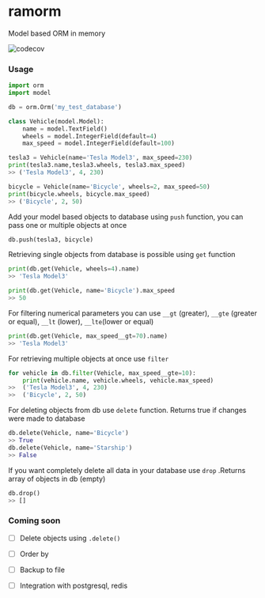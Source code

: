 # ramorm
Model based ORM in memory

![codecov](https://codecov.io/gh/Yurzs/ramorm/branch/master/graph/badge.svg)
### Usage
```python
import orm
import model

db = orm.Orm('my_test_database') 

class Vehicle(model.Model):
    name = model.TextField()
    wheels = model.IntegerField(default=4)
    max_speed = model.IntegerField(default=100)

tesla3 = Vehicle(name='Tesla Model3', max_speed=230)
print(tesla3.name,tesla3.wheels, tesla3.max_speed)
>> ('Tesla Model3', 4, 230)

bicycle = Vehicle(name='Bicycle', wheels=2, max_speed=50)
print(bicycle.wheels, bicycle.max_speed)
>> ('Bicycle', 2, 50)
```
Add your model based objects to database using ```push``` function, you can pass one or multiple objects at once
```python
db.push(tesla3, bicycle)
```
Retrieving single objects from database is possible using ```get``` function
```python
print(db.get(Vehicle, wheels=4).name)
>> 'Tesla Model3'

print(db.get(Vehicle, name='Bicycle').max_speed
>> 50
```
For filtering numerical parameters you can use ```__gt``` (greater), ```__gte``` (greater or equal), ```__lt``` (lower), ```__lte```(lower or equal)
```python
print(db.get(Vehicle, max_speed__gt=70).name)
>> 'Tesla Model3'
```
For retrieving multiple objects at once use ```filter```

```python
for vehicle in db.filter(Vehicle, max_speed__gte=10):
    print(vehicle.name, vehicle.wheels, vehicle.max_speed)
>>  ('Tesla Model3', 4, 230)
>>  ('Bicycle', 2, 50)
```
For deleting objects from db use ```delete``` function. Returns true if changes were made to database
```python
db.delete(Vehicle, name='Bicycle')
>> True
db.delete(Vehicle, name='Starship')
>> False
```
If you want completely delete all data in your database use ```drop```
.Returns array of objects in db (empty)
```python
db.drop()
>> []
```
### Coming soon

- [ ] Delete objects using ```.delete()```
    
- [ ] Order by

- [ ] Backup to file

- [ ] Integration with postgresql, redis